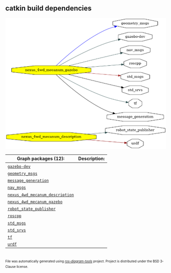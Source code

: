 <!--
File was automatically generated using 'ros-diagram-tools' project.
Project is distributed under the BSD 3-Clause license.
-->

## catkin build dependencies

[![full_graph](full_graph.png "full_graph")](full_graph.png)


| Graph packages (12): | Description: |
| -------------------- | ------------ |
| [`gazebo-dev`](nodes/gazebo_dev.md) |  |
| [`geometry_msgs`](nodes/geometry_msgs.md) |  |
| [`message_generation`](nodes/message_generation.md) |  |
| [`nav_msgs`](nodes/nav_msgs.md) |  |
| [`nexus_4wd_mecanum_description`](nodes/nexus_4wd_mecanum_description.md) |  |
| [`nexus_4wd_mecanum_gazebo`](nodes/nexus_4wd_mecanum_gazebo.md) |  |
| [`robot_state_publisher`](nodes/robot_state_publisher.md) |  |
| [`roscpp`](nodes/roscpp.md) |  |
| [`std_msgs`](nodes/std_msgs.md) |  |
| [`std_srvs`](nodes/std_srvs.md) |  |
| [`tf`](nodes/tf.md) |  |
| [`urdf`](nodes/urdf.md) |  |


</br>
<font size="1">
File was automatically generated using <a href="https://github.com/anetczuk/ros-diagram-tools"><i>ros-diagram-tools</i></a> project.
Project is distributed under the BSD 3-Clause license.
</font>
